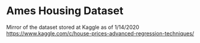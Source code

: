 # Ames Housing Dataset 

Mirror of the dataset stored at Kaggle as of 1/14/2020
https://www.kaggle.com/c/house-prices-advanced-regression-techniques/
